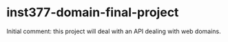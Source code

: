# inst377-domain-final-project

Initial comment: this project will deal with an API dealing with web domains. 